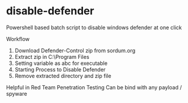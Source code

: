 # disable-defender
Powershell based batch script to disable windows defender at one click

Workflow
1. Download Defender-Control zip from sordum.org
2. Extract zip in C:\Program Files
3. Setting variable as abc for executable
4. Starting Process to Disable Defender
5. Remove extracted directory and zip file


Helpful in Red Team Penetration Testing
Can be bind with any payload / spyware
